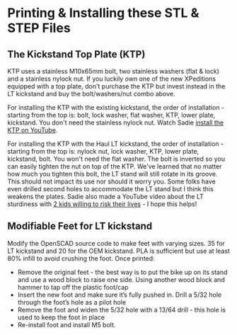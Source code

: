 # Printing & Installing these STL & STEP Files

## The Kickstand Top Plate (KTP) 
KTP uses a stainless M10x65mm bolt, two stainless washers (flat & lock) and a stainless nylock nut. If you luckily own one of the new XPeditions equipped with a top plate, don't purchase the KTP but invest instead in the LT kickstand and buy the bolt/washers/nut combo above.

For installing the KTP with the existing kickstand, the order of installation - starting from the top is: bolt, lock washer, flat washer, KTP, lower plate, kickstand. You don't need the stainless nylock nut. Watch Sadie [install the KTP on YouTube](https://www.youtube.com/watch?v=7NQnBHuYv_I).

For installing the KTP with the Haul LT kickstand, the order of installation - starting from the top is: nylock nut, lock washer, KTP, lower plate, kickstand, bolt. You won't need the flat washer. The bolt is inverted so you can easily tighten the nut on top of the KTP. We've learned that no matter how much you tighten this bolt, the LT stand will still rotate in its groove. This should not impact its use nor should it worry you. Some folks have even drilled second holes to accommodate the LT stand but I think this weakens the plates. Sadie also made a YouTube video about the LT sturdiness with [2 kids willing to risk their lives](https://youtu.be/AGip-o0RFSE?si=lpv4pdpWzEscbK1a) - I hope this helps!

## Modifiable Feet for LT kickstand
Modify the OpenSCAD source code to make feet with varying sizes.  35 for LT kickstand and 20 for the OEM kickstand.  PLA is sufficient but use at least 80% infill to avoid crushing the foot.  Once printed:
* Remove the original feet - the best way is to put the bike up on its stand and use a wood block to raise one side.  Using another wood block and hammer to tap off the plastic foot/cap
* Insert the new foot and make sure it’s fully pushed in.  Drill a 5/32 hole through the foot’s hole as a pilot hole
* Remove the foot and widen the 5/32 hole with a 13/64 drill - this hole is used to keep the foot in place
* Re-install foot and install M5 bolt.
